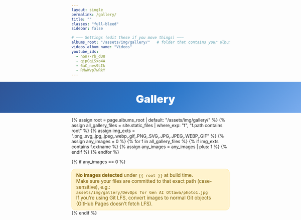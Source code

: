 ```yaml
---
layout: single
permalink: /gallery/
title: ""
classes: "full-bleed"
sidebar: false

# ——— Settings (edit these if you move things) ———
albums_root: "/assets/img/gallery/"   # folder that contains your album subfolders
videos_album_name: "Videos"
youtube_ids:
  - nGn7-rb_dU8
  - qjpCqLSxo4A
  - 6aC_nes9LIk
  - RMwWvp7wRkY
---
```


<style>
/* Full-bleed container reset */
.page.full-bleed .page__inner-wrap,
.page.full-bleed .page__content { max-width: none !important; padding: 0 !important; }

/* Hide theme title to avoid duplicate H1 */
.page__title { display:none !important; }

/* ===== Blue header (hero) ===== */
.g-hero {
  width: 100vw; margin-left: calc(50% - 50vw); margin-right: calc(50% - 50vw);
  background: linear-gradient(135deg,#2f5597 0%,#2874c7 50%,#7fb0f0 100%);
  color:#fff; text-align:center; padding: 34px 16px 24px;
}
.g-hero h1 { margin:0; font-weight:900; font-size: clamp(24px,3.6vw,40px); }

/* ===== Centered content wrapper ===== */
.albums-stage{
  display:flex; align-items:flex-start; justify-content:center;
  padding: 24px clamp(12px,3vw,36px) 40px;
}
.albums-grid{
  width: 100%;
  max-width: 1280px;
  margin: 0 auto;
  display:grid; gap:20px;
  grid-template-columns: repeat(1, minmax(320px, 1fr));
}
@media (min-width: 800px){
  .albums-grid{ grid-template-columns: repeat(2, minmax(380px, 1fr)); }
}
@media (min-width: 1200px){
  .albums-grid{ grid-template-columns: repeat(3, minmax(420px, 1fr)); }
}

/* Server-side notice */
.notice{
  max-width: 980px; margin: 12px auto 0;
  padding: 10px 14px; border-radius: 12px;
  background: #fff3cd; color:#7a5a00; border:1px solid #ffe69c;
  font-size: 0.95rem;
}

/* Album card */
.album-card{
  position:relative; overflow:hidden; border-radius:16px;
  background:#fff; border:1px solid rgba(0,0,0,.06);
  box-shadow: 0 12px 36px rgba(2,24,71,.07);
  cursor:pointer;
}
.album-cover{
  width:100%; aspect-ratio: 16/10; object-fit:cover; display:block;
  transition: transform .25s ease;
}
.album-card:hover .album-cover{ transform: scale(1.03); }

.album-meta{
  position:absolute; left:10px; bottom:10px; right:10px;
  display:flex; align-items:center; justify-content:space-between; gap:8px;
  background: linear-gradient(180deg, rgba(0,0,0,0) 0%,
                                      rgba(6,18,38,.50) 50%,
                                      rgba(6,18,38,.80) 100%);
  color:#eaf1ff; border-radius:12px; padding:12px 14px;
  backdrop-filter: blur(2px);
}
.album-name{
  font-weight:900; letter-spacing:.2px;
  font-size: clamp(16px, 2.2vw, 24px);
  line-height: 1.15;
  white-space: normal;
  text-shadow: 0 2px 10px rgba(0,0,0,.4);
}
.album-count{
  font-weight:800; opacity:.9;
  font-size: clamp(12px, 1.4vw, 14px);
}

/* ===== Viewer (overlay) ===== */
#viewer{
  position:fixed; inset:0; z-index:9999;
  background: rgba(6,12,24,.6); backdrop-filter: blur(6px);
  display: none; /* hidden by default */
}

/* Visible when JS adds .open OR when the URL hash is #viewer */
#viewer.open,
#viewer:target { display:block; }

/* Lock page scroll when viewer is open or targeted (modern browsers) */
html.viewer-lock,
html:has(#viewer:target) { overflow: hidden; }

.viewer-inner{
  position:absolute; inset:0; display:flex; flex-direction:column; gap:10px;
  padding: clamp(10px,3vw,22px);
}
.viewer-bar{
  position: relative; z-index: 5;
  display:flex; align-items:center; justify-content:space-between; gap:10px;
  color:#eaf1ff;
}
.viewer-title{ font-weight:900; font-size:clamp(16px,1.8vw,20px); }

/* ✕ Close (fixed, top-right) */
.viewer-close{
  position: fixed; top: 16px; right: 16px;
  z-index: 2147483647;
  background: rgba(0,0,0,.65); color:#fff; border:1px solid rgba(255,255,255,.45);
  border-radius:999px; width:46px; height:46px; display:grid; place-items:center;
  text-decoration:none; font-weight:900; font-size:22px; line-height:1; cursor:pointer;
}
.viewer-close:hover{ background: rgba(0,0,0,.8); }

/* Horizontal strip (normal visuals) */
.viewer-strip{
  position:relative; flex:1 1 auto; overflow-x:auto; overflow-y:hidden;
  scroll-snap-type: x mandatory; display:flex; gap:10px; padding: 6px 0;
}
.viewer-item{
  flex: 0 0 auto; scroll-snap-align: center;
  display:grid; place-items:center;
  background:#000; border-radius:14px; overflow:hidden;
  border:1px solid rgba(255,255,255,.15);
  width: min(72vw, 780px);
  height: min(62vh, 520px);
  box-shadow: 0 18px 50px rgba(0,0,0,.45);
}
@media (max-width: 640px){
  .viewer-item{ width: 92vw; height: 56vh; }
}
.viewer-item img, .viewer-item iframe{
  max-width: 100%; max-height: 100%;
  width: auto; height: auto;
  object-fit: contain; display:block; border:0; background:#000;
}

/* RIGHT-SIDE fixed arrows (don’t move with images) */
.viewer-nav-fixed{
  position: fixed; right: 16px; top: 50%; transform: translateY(-50%);
  display: flex; flex-direction: column; gap: 10px;
  z-index: 2147483000; pointer-events: none;
}
.nav-btn{
  pointer-events: auto;
  width:48px; height:48px; border-radius:999px;
  background: rgba(0,0,0,.55); color:#fff;
  border:1px solid rgba(255,255,255,.35); display:grid; place-items:center;
  cursor:pointer; font-size: 22px; line-height: 1; backdrop-filter: blur(2px);
}
.nav-btn:hover{ background: rgba(0,0,0,.7); }

/* Hide MM pager here */
.pagination, .pagination--pager { display:none !important; }
</style>

<!-- ===== BLUE HEADER ===== -->
<section class="g-hero" aria-labelledby="gallery-heading">
  <h1 id="gallery-heading">Gallery</h1>
</section>

<!-- ===== SERVER-SIDE DIAGNOSTIC (shows if Jekyll finds 0 images) ===== -->
{% assign root = page.albums_root | default: "/assets/img/gallery/" %}
{% assign all_gallery_files = site.static_files | where_exp: "f", "f.path contains root" %}
{% assign img_exts = ".png,.svg,.jpg,.jpeg,.webp,.gif,.PNG,.SVG,.JPG,.JPEG,.WEBP,.GIF" %}
{% assign any_images = 0 %}
{% for f in all_gallery_files %}
  {% if img_exts contains f.extname %}
    {% assign any_images = any_images | plus: 1 %}
  {% endif %}
{% endfor %}

{% if any_images == 0 %}
<div class="notice">
  <strong>No images detected</strong> under <code>{{ root }}</code> at build time.<br>
  Make sure your files are committed to that exact path (case-sensitive), e.g.:<br>
  <code>assets/img/gallery/DevOps for Gen AI Ottawa/photo1.jpg</code><br>
  If you’re using Git LFS, convert images to normal Git objects (GitHub Pages doesn’t fetch LFS).
</div>
{% endif %}

<!-- ===== CENTERED ALBUMS ===== -->
<section id="gallery-home" class="albums-stage" aria-label="Gallery albums" tabindex="-1">
  <div id="albumsGrid" class="albums-grid"></div>
</section>

<!-- Hidden pool of media items generated by Liquid (images + videos) -->
<div id="mediaPool" style="display:none">
  {% for f in all_gallery_files %}
    {% if img_exts contains f.extname %}
      {% assign rel = f.path | remove: root %}
      {% assign album = rel | split:'/' | first %}
      {% if album == rel %}{% assign album = "Photos" %}{% endif %}

      {%- comment -%}
      Use `uri_escape` (keeps `/`) and THEN `relative_url`.
      Safely encodes spaces (e.g. "DevOps for Gen AI Ottawa") without breaking the path.
      {%- endcomment -%}
      <a class="media"
         data-type="image"
         data-album="{{ album }}"
         href="{{ f.path | uri_escape | relative_url }}"></a>
    {% endif %}
  {% endfor %}

  {% if page.youtube_ids and page.youtube_ids.size > 0 %}
    {% assign vname = page.videos_album_name | default: "Videos" %}
    {% for vid in page.youtube_ids %}
      <a class="media" data-type="video" data-album="{{ vname }}" href="https://www.youtube-nocookie.com/embed/{{ vid }}"></a>
    {% endfor %}
  {% endif %}
</div>

<!-- Viewer Modal -->
<div id="viewer" aria-label="Album viewer">
  <div class="viewer-inner">
    <div class="viewer-bar">
      <div class="viewer-title" id="viewerTitle">Album</div>
      <!-- Real anchor; changes hash to #gallery-home -->
      <a id="viewerClose" class="viewer-close" href="#gallery-home" aria-label="Close viewer and return to Gallery">✕</a>
    </div>

    <div class="viewer-strip" id="viewerStrip" tabindex="0" aria-label="Scroll left or right to browse">
      <!-- items injected by JS -->
    </div>
  </div>
  <div class="viewer-nav-fixed" aria-hidden="false">
    <button class="nav-btn" id="navPrev" aria-label="Previous">‹</button>
    <button class="nav-btn" id="navNext" aria-label="Next">›</button>
  </div>
</div>

<script>
(function(){
  var pool        = document.getElementById('mediaPool');
  var albumsGrid  = document.getElementById('albumsGrid');

  var viewer      = document.getElementById('viewer');
  var viewerTitle = document.getElementById('viewerTitle');
  var viewerStrip = document.getElementById('viewerStrip');
  var btnClose    = document.getElementById('viewerClose');
  var btnPrev     = document.getElementById('navPrev');
  var btnNext     = document.getElementById('navNext');

  // Collect anchors emitted by Liquid
  var mediaLinks = Array.prototype.slice.call(pool.querySelectorAll('.media'));
  var medias = mediaLinks.map(function(a){
    return { type: a.getAttribute('data-type'),
             album: a.getAttribute('data-album'),
             href: a.getAttribute('href') };
  });

  // Group by album
  var byAlbum = {};
  for (var i=0; i<medias.length; i++){
    var m = medias[i];
    if (!byAlbum[m.album]) byAlbum[m.album] = [];
    byAlbum[m.album].push(m);
  }

  // Ensure a Videos album exists if you provided YouTube IDs
  {% if page.youtube_ids and page.youtube_ids.size > 0 %}
    if (!byAlbum["{{ page.videos_album_name | default: 'Videos' }}"]) {
      byAlbum["{{ page.videos_album_name | default: 'Videos' }}"] = [];
      var ids = {{ page.youtube_ids | jsonify }};
      for (var v=0; v<ids.length; v++){
        byAlbum["{{ page.videos_album_name | default: 'Videos' }}"].push({
          type: 'video',
          album: "{{ page.videos_album_name | default: 'Videos' }}",
          href: 'https://www.youtube-nocookie.com/embed/' + ids[v]
        });
      }
    }
  {% endif %}

  // Display labels (optional)
  var albumLabel = { "DevOps fo
